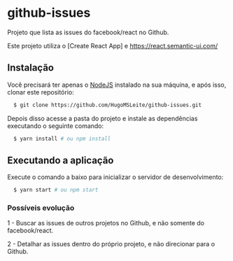 # github-issues

Projeto que lista as issues do facebook/react no Github.

Este projeto utiliza o [Create React App] e https://react.semantic-ui.com/

## Instalação

Você precisará ter apenas o [NodeJS](https://nodejs.org) instalado na sua máquina, e após isso, clonar este repositório:
```sh
  $ git clone https://github.com/HugoMSLeite/github-issues.git
```

Depois disso acesse a pasta do projeto e instale as dependências executando o seguinte comando:
```sh
  $ yarn install # ou npm install
```

## Executando a aplicação

Execute o comando a baixo para inicializar o servidor de desenvolvimento:
```sh
  $ yarn start # ou npm start
```

### Possíveis evolução

1 - Buscar as issues de outros projetos no Github, e não somente do facebook/react.

2 - Detalhar as issues dentro do próprio projeto, e não direcionar para o Github.
